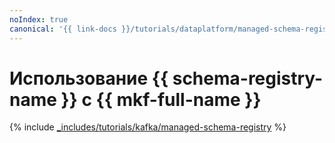 ```yaml
---
noIndex: true
canonical: '{{ link-docs }}/tutorials/dataplatform/managed-schema-registry'
---
```


# Использование {{ schema-registry-name }} с {{ mkf-full-name }}

{% include [_includes/tutorials/kafka/managed-schema-registry](../../_tutorials/dataplatform/kafka/kafka-managed-schema-registry.md) %}
